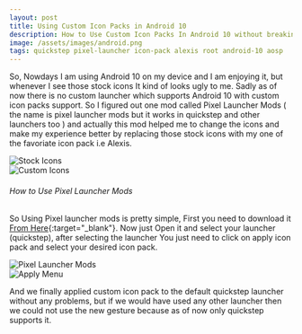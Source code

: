 ```yaml
---
layout: post
title: Using Custom Icon Packs in Android 10
description: How to Use Custom Icon Packs In Android 10 without breaking the New Android 10 Gestures
image: /assets/images/android.png
tags: quickstep pixel-launcher icon-pack alexis root android-10 aosp
---
```


So, Nowdays I am using Android 10 on my device and I am enjoying it, but whenever I see those stock icons It kind of looks ugly to me. Sadly as of now there is no custom launcher which supports Android 10 with custom icon packs support. So I figured out one mod called Pixel Launcher Mods ( the name is pixel launcher mods but it works in quickstep and other launchers too ) and actually this mod helped me to change the icons and make my experience better by replacing those stock icons with my one of the favoriate icon pack i.e Alexis.

<div class="row 200%">
    <div class="6u 12u$(medium)">
    <img src="/assets/images/stockicons.png" alt="Stock Icons">
    </div>
    <div class="6u 12u$(medium)">
    <img src="/assets/images/girl.png" alt="Custom Icons">
    </div>
</div>

###### How to Use Pixel Launcher Mods


So Using Pixel launcher mods is pretty simple, First you need to download it  [From Here](https://labs.xda-developers.com/store/app/com.kieronquinn.app.pixellaunchermods){:target="_blank"}. Now just Open it and select your launcher (quickstep), after selecting the launcher You just need to click on apply icon pack and select your desired icon pack. 


<div class="row 200%">
    <div class="6u 12u$(medium)">
    <img src="/assets/images/pmod.png" alt="Pixel Launcher Mods">
    </div>
    <div class="6u 12u$(medium)">
    <img src="/assets/images/apply.png" alt="Apply Menu">
    </div>
</div>


And we finally applied custom icon pack to the default quickstep launcher without any problems, but if we would have used any other launcher then we could not use the new gesture because as of now only quickstep supports it.

